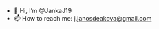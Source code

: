- 👋 Hi, I’m @JankaJ19
- 📫 How to reach me: j.janosdeakova@gmail.com

<!---
JankaJ19/JankaJ19 is a ✨ special ✨ repository because its `README.md` (this file) appears on your GitHub profile.
You can click the Preview link to take a look at your changes.
--->
